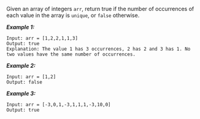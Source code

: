 Given an array of integers `arr`, return true if the number of
occurrences of each value in the array is `unique`, or `false` otherwise.

**_Example 1:_**

```
Input: arr = [1,2,2,1,1,3]
Output: true
Explanation: The value 1 has 3 occurrences, 2 has 2 and 3 has 1. No two values have the same number of occurrences.
```

**_Example 2:_**

```
Input: arr = [1,2]
Output: false
```

**_Example 3:_**

```
Input: arr = [-3,0,1,-3,1,1,1,-3,10,0]
Output: true
```
